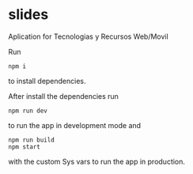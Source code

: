 # slides

Aplication for Tecnologias y Recursos Web/Movil

Run
```
npm i
```
to install dependencies.

After install the dependencies run
```
npm run dev
```
to run the app in development mode and
```
npm run build
npm start
```
with the custom Sys vars to run the app in production.
